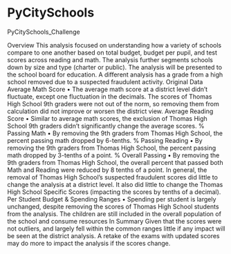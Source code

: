 # PyCitySchools
PyCitySchools_Challenge

Overview
This analysis focused on understanding how a variety of schools compare to one another based on total budget, budget per pupil, and test scores across reading and math. The analysis further segments schools down by size and type (charter or public). The analysis will be presented to the school board for education. A different analysis has a grade from a high school removed due to a suspected fraudulent activity.
Original Data
Average Math Score
•	The average math score at a district level didn’t fluctuate, except one fluctuation in the decimals. The scores of Thomas High School 9th graders were not out of the norm, so removing them from calculation did not improve or worsen the district view.
Average Reading Score
•	Similar to average math scores, the exclusion of Thomas High School 9th graders didn’t significantly change the average scores.
% Passing Math
•	By removing the 9th graders from Thomas High School, the percent passing math dropped by 6-tenths.
% Passing Reading
•	By removing the 9th graders from Thomas High School, the percent passing math dropped by 3-tenths of a point.
% Overall Passing
•	By removing the 9th graders from Thomas High School, the overall percent that passed both Math and Reading were reduced by 8 tenths of a point. In general, the removal of Thomas High School’s suspected fraudulent scores did little to change the analysis at a district level. It also did little to change the Thomas High School Specific Scores (impacting the scores by tenths of a decimal).
Per Student Budget & Spending Ranges
•	Spending per student is largely unchanged, despite removing the scores of Thomas High School students from the analysis. The children are still included in the overall population of the school and consume resources
In Summary
Given that the scores were not outliers, and largely fell within the common ranges little if any impact will be seen at the district analysis. A retake of the exams with updated scores may do more to impact the analysis if the scores change.

